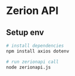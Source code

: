 # Zerion API

## Setup env

```bash
# install dependencies
npm install axios dotenv

# run zerionapi call
node zerionapi.js

```
